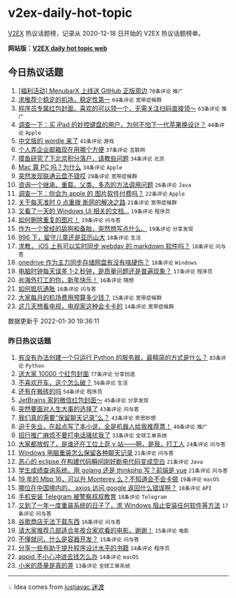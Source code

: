 # v2ex-daily-hot-topic

[V2EX](https://www.v2ex.com/) 热议话题榜，记录从 2020-12-18 日开始的 V2EX 热议话题榜单。

**网站版：[V2EX daily hot topic web](https://boojack.github.io/v2ex-daily-hot-topic-web/)**

## 今日热议话题

<!-- TODAY BEGIN -->

1. [[福利活动] MenubarX 上线送 GitHub 正版周边](https://www.v2ex.com/t/831401) `70条评论` `推广`
1. [求推荐个稳定的机场，稳定性第一](https://www.v2ex.com/t/831414) `64条评论` `宽带症候群`
1. [程序员专属红包封面，喜欢的可以领一个，无需关注扫码直接领～](https://www.v2ex.com/t/831363) `63条评论` `推广`
1. [调查一下：买 iPad 的妙控键盘的用户，为何不怕下一代苹果换设计？](https://www.v2ex.com/t/831367) `44条评论` `Apple`
1. [中文版的 wordle 来了](https://www.v2ex.com/t/831375) `41条评论` `游戏`
1. [个人弄企业邮箱现在用哪个方便](https://www.v2ex.com/t/831369) `37条评论` `互联网`
1. [摸鱼研究了下北京积分落户，请教些问题](https://www.v2ex.com/t/831378) `34条评论` `北京`
1. [Mac 算 PC 吗？为什么](https://www.v2ex.com/t/831434) `34条评论` `Apple`
1. [突然发现联通云盘不错哎](https://www.v2ex.com/t/831382) `29条评论` `宽带症候群`
1. [咨询一个继承、重载、父类、多态的方法调用问题](https://www.v2ex.com/t/831432) `26条评论` `Java`
1. [调查一下：你会为 apple 的 图片软件付费吗？](https://www.v2ex.com/t/831422) `22条评论` `Apple`
1. [关于每天准时 0 点重拨 断网的解决之路](https://www.v2ex.com/t/831412) `21条评论` `宽带症候群`
1. [又看了一天的 Windows UI 相关的文档...](https://www.v2ex.com/t/831456) `19条评论` `程序员`
1. [如何删除重复的图片！](https://www.v2ex.com/t/831418) `19条评论` `问与答`
1. [作为一个曾经的舔狗和备胎，突然想写点什么。](https://www.v2ex.com/t/831377) `19条评论` `分享发现`
1. [996 下，留守儿童还是亚历山大](https://www.v2ex.com/t/831444) `18条评论` `生活`
1. [求教， iOS 上有可以实时同步 webdav 的 markdown 软件吗？](https://www.v2ex.com/t/831413) `18条评论` `问与答`
1. [onedrive 作为主力同步存储网盘有没有啥硬伤？](https://www.v2ex.com/t/831365) `18条评论` `Windows`
1. [电脑时钟每天误差 1-2 秒钟，是质量问题还是普遍现象？](https://www.v2ex.com/t/831429) `17条评论` `程序员`
1. [㊗️海外打工的你，新年快乐！](https://www.v2ex.com/t/831417) `16条评论` `随想`
1. [如何抵抗通胀](https://www.v2ex.com/t/831364) `16条评论` `问与答`
1. [大家每月的机场费用预算多少钱？](https://www.v2ex.com/t/831440) `15条评论` `宽带症候群`
1. [这几天想看电视，电视家这种会卡卡的](https://www.v2ex.com/t/831402) `14条评论` `宽带症候群`

数据更新于 2022-01-30 19:36:11

<!-- TODAY END -->

### 昨日热议话题

<!-- YESTERDAY BEGIN -->

1. [有没有办法创建一个只运行 Python 的服务器，最精简的方式是什么？](https://www.v2ex.com/t/831269) `83条评论` `Python`
1. [送大家 10000 个红包封面](https://www.v2ex.com/t/831223) `77条评论` `分享创造`
1. [不喜欢开车，这个怎么破？](https://www.v2ex.com/t/831274) `56条评论` `生活`
1. [还有在搬砖的吗](https://www.v2ex.com/t/831271) `54条评论` `程序员`
1. [JetBrains 家的微信红包封面～](https://www.v2ex.com/t/831233) `45条评论` `分享发现`
1. [突然要面对人生大事的选择了](https://www.v2ex.com/t/831314) `43条评论` `问与答`
1. [我们真的需要“保留聊天记录”么？](https://www.v2ex.com/t/831336) `43条评论` `奇思妙想`
1. [迫于失业，在起点写了本小说，全是机器人给我推荐票！](https://www.v2ex.com/t/831260) `40条评论` `推广`
1. [招行推广麻烦不要打电话骚扰我了](https://www.v2ex.com/t/831304) `33条评论` `全球工单系统`
1. [大家都放假了，是谁还在工位上逛 v 站——啊，是我，打工人](https://www.v2ex.com/t/831234) `24条评论` `问与答`
1. [Windows 电脑重装怎么保留各种聊天记录](https://www.v2ex.com/t/831320) `21条评论` `问与答`
1. [恶心的 eclipse 在构建代码瞬间刚好断电代码变成空白](https://www.v2ex.com/t/831307) `21条评论` `Java`
1. [学生成绩查询系统，用 golang 还是 thinkphp 写？前端是 vue](https://www.v2ex.com/t/831259) `21条评论` `问与答`
1. [19 年的 Mbp 16，可以升 Monterey 么？不知道会不会卡顿](https://www.v2ex.com/t/831312) `19条评论` `macOS`
1. [哪位在中国境内的， axios 访问 google 返回什么错误啊？](https://www.v2ex.com/t/831328) `18条评论` `API`
1. [手机安装 Telegram 被警察叔叔教育](https://www.v2ex.com/t/831329) `18条评论` `Telegram`
1. [又到了一年一度重装系统的日子了，求 Windows 阻止安装任何软件等方法](https://www.v2ex.com/t/831300) `17条评论` `问与答`
1. [谷歌商店无法下载东西](https://www.v2ex.com/t/831254) `16条评论` `问与答`
1. [请大家推荐几部适合年夜合家欢看的电影，谢谢！](https://www.v2ex.com/t/831303) `15条评论` `电影`
1. [不懂就问，什么是容器开发？](https://www.v2ex.com/t/831225) `15条评论` `问与答`
1. [分享一些有助于提升程序设计水平的书籍](https://www.v2ex.com/t/831291) `14条评论` `程序员`
1. [appid 不小心冲进去钱怎么办](https://www.v2ex.com/t/831220) `14条评论` `macOS`
1. [小米的质量是真的差](https://www.v2ex.com/t/831324) `13条评论` `全球工单系统`

<!-- YESTERDAY END -->

---

💡 Idea comes from [justjavac 迷渡](https://github.com/justjavac/)
